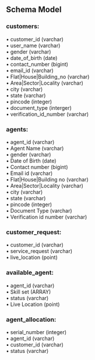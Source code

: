 ## Schema Model 

### customers:<br>
• customer_id (varchar)<br>
• user_name  (varchar)<br>
• gender (varchar)<br>
• date_of_birth (date)<br>
• contact_number (bigint)<br>
• email_id (varchar)<br>
• Flat|House|Building_no (varchar)<br>
• Area|Sector|Locality (varchar)<br>
• city (varchar)<br>
• state (varchar)<br>
• pincode (integer)<br>
• document_type (interger)<br>
• verification_id_number (varchar)<br>
 
 
### agents:<br>
• agent_id (varchar)<br>
• Agent Name (varchar)<br>
• gender (varchar)<br>
• Date of Birth (date)<br>
• Contact number (bigint)<br>
• Email id (varchar)<br>
• Flat|House|Building no (varchar)<br>
• Area|Sector|Locality (varchar)<br>
• city (varchar)<br>
• state (varchar)<br>
• pincode (integer)<br>
• Document Type (varchar)<br>
• Verification id number (varchar)



### customer_request:<br>
• customer_id (varchar)<br>
• service_request (varchar)<br>
• live_location (point)<br>
 
 
### available_agent:<br>
• agent_id (varchar)<br>
• Skill set (ARRAY)<br>
• status (varchar)<br>
• Live Location (point)<br>
 
 
### agent_allocation:<br>
• serial_number (integer)<br>
• agent_id (varchar)<br>
• customer_id (varchar)<br>
• status (varchar)<br>
 
